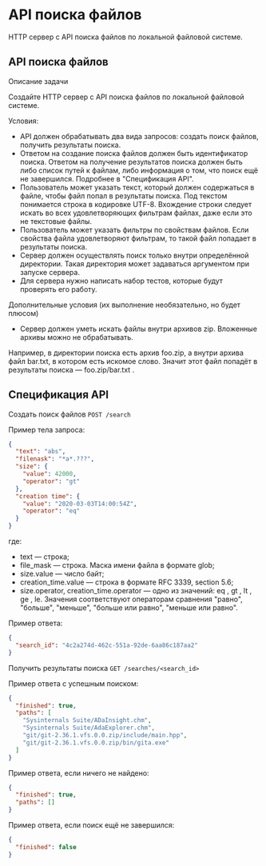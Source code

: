 # API поиска файлов
HTTP сервер с API поиска файлов по локальной файловой системе.

## API поиска файлов

Описание задачи

Создайте HTTP сервер с API поиска файлов по локальной файловой системе.

Условия:
- API должен обрабатывать два вида запросов: создать поиск файлов, получить результаты поиска.
- Ответом на создание поиска файлов должен быть идентификатор поиска. Ответом на получение результатов поиска должен быть либо список путей к файлам, либо информация о том, что поиск ещё не завершился. Подробнее в "Спецификация API".
- Пользователь может указать текст, который должен содержаться в файле, чтобы файл попал в результаты поиска. Под текстом понимается строка в кодировке UTF-8. Вхождение строки следует искать во всех удовлетворяющих фильтрам файлах, даже если это не текстовые файлы.
- Пользователь может указать фильтры по свойствам файлов. Если свойства файла удовлетворяют фильтрам, то такой файл попадает в результаты поиска.
- Сервер должен осуществлять поиск только внутри определённой директории. Такая директория может задаваться аргументом при запуске сервера.
- Для сервера нужно написать набор тестов, которые будут проверять его работу.

Дополнительные условия (их выполнение необязательно, но будет плюсом)
- Сервер должен уметь искать файлы внутри архивов zip. Вложенные архивы можно не обрабатывать.

Например, в директории поиска есть архив foo.zip, а внутри архива файл bar.txt, в котором есть искомое слово. Значит этот файл попадёт в результаты поиска — foo.zip/bar.txt .

## Спецификация API
Создать поиск файлов
`POST /search`

Пример тела запроса:
```json
{
  "text": "abs",
  "filenask": "*a*.???",
  "size": {
    "value": 42000,
    "operator": "gt"
  },
  "creation time": {
    "value": "2020-03-03T14:00:54Z",
    "operator": "eq"
  }
}
```
где:
- text — строка;
- file_mask — строка. Маска имени файла в формате glob;
- size.value — число байт;
- creation_time.value — строка в формате RFC 3339, section 5.6;
- size.operator, creation_time.operator — одно из значений: eq , gt , lt , ge , le. Значения соответствуют операторам сравнения "равно", "больше", "меньше", "больше или равно", "меньше или равно".

Пример ответа:

```json
{
  "search_id": "4c2a274d-462c-551a-92de-6aa86c187aa2"
}
```

Получить результаты поиска
`GET /searches/<search_id>`

Пример ответа с успешным поиском:
```json
{
  "finished": true,
  "paths": [
    "Sysinternals Suite/ADaInsight.chm",
    "Sysinternals Suite/AdaExplorer.chm",
    "git/git-2.36.1.vfs.0.0.zip/include/main.hpp",
    "git/git-2.36.1.vfs.0.0.zip/bin/gita.exe"
  ]
}
```
Пример ответа, если ничего не найдено:
```json
{
  "finished": true,
  "paths": []
}
```
Пример ответа, если поиск ещё не завершился:
```json
{
  "finished": false
}
```
